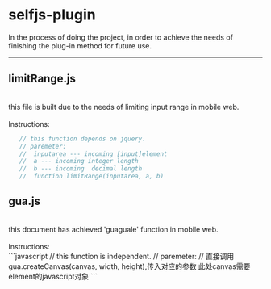 # selfjs-plugin
In the process of doing the project, in order to achieve the needs of finishing the plug-in method for future use.

-----------------------------------------------------------------------------------------------------------------
## limitRange.js<br>
 <br>
this file is built due to the needs of limiting input range in mobile web.<br>
<br>
Instructions:<br>
```javascript
   // this function depends on jquery.
   // paremeter:
   //  inputarea --- incoming [input]element
   //  a --- incoming integer length
   //  b --- incoming  decimal length
   //  function limitRange(inputarea, a, b)
```

## gua.js<br>
 <br>
this document has achieved 'guaguale' function in mobile web.<br>
<br>
Instructions:<br>
```javascript
   // this function is independent.
   // paremeter:
   //  直接调用 gua.createCanvas(canvas, width, height),传入对应的参数 此处canvas需要element的javascript对象
```
